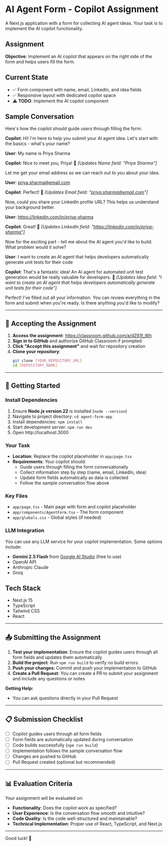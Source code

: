# AI Agent Form - Copilot Assignment

A Next.js application with a form for collecting AI agent ideas. Your task is to implement the AI copilot functionality.

## Assignment

**Objective**: Implement an AI copilot that appears on the right side of the form and helps users fill the form.

## Current State

- ✅ Form component with name, email, LinkedIn, and idea fields
- ✅ Responsive layout with dedicated copilot space
- ⚠️ **TODO**: Implement the AI copilot component

## Sample Conversation

Here's how the copilot should guide users through filling the form:

**Copilot**: Hi! I'm here to help you submit your AI agent idea. Let's start with the basics - what's your name?

**User**: My name is Priya Sharma

**Copilot**: Nice to meet you, Priya! 🎯 _[Updates Name field: "Priya Sharma"]_

Let me get your email address so we can reach out to you about your idea.

**User**: priya.sharma@email.com

**Copilot**: Perfect! 🎯 _[Updates Email field: "priya.sharma@email.com"]_

Now, could you share your LinkedIn profile URL? This helps us understand your background better.

**User**: https://linkedin.com/in/priya-sharma

**Copilot**: Great! 🎯 _[Updates LinkedIn field: "https://linkedin.com/in/priya-sharma"]_

Now for the exciting part - tell me about the AI agent you'd like to build. What problem would it solve?

**User**: I want to create an AI agent that helps developers automatically generate unit tests for their code

**Copilot**: That's a fantastic idea! An AI agent for automated unit test generation would be really valuable for developers. 🎯 _[Updates Idea field: "I want to create an AI agent that helps developers automatically generate unit tests for their code"]_

Perfect! I've filled out all your information. You can review everything in the form and submit when you're ready. Is there anything you'd like to modify?

---

## 📝 Accepting the Assignment

1. **Access the assignment**: https://classroom.github.com/a/dZ61f_Wh
2. **Sign in to GitHub** and authorize GitHub Classroom if prompted
3. **Click "Accept this assignment"** and wait for repository creation
4. **Clone your repository**:
   ```bash
   git clone [YOUR_REPOSITORY_URL]
   cd [REPOSITORY_NAME]
   ```

---

## 🚀 Getting Started

### Install Dependencies

1. Ensure **Node.js version 22** is installed (`node --version`)
2. Navigate to project directory: `cd agent-form-app`
3. Install dependencies: `npm install`
4. Start development server: `npm run dev`
5. Open http://localhost:3000

### Your Task

- **Location**: Replace the copilot placeholder in `app/page.tsx`
- **Requirements**: Your copilot should:
  - Guide users through filling the form conversationally
  - Collect information step by step (name, email, LinkedIn, idea)
  - Update form fields automatically as data is collected
  - Follow the sample conversation flow above

### Key Files

- `app/page.tsx` - Main page with form and copilot placeholder
- `app/components/AgentForm.tsx` - The form component
- `app/globals.css` - Global styles (if needed)

### LLM Integration

You can use any LLM service for your copilot implementation. Some options include:

- **Gemini 2.5 Flash** from [Google AI Studio](https://aistudio.google.com/) (free to use)
- OpenAI API
- Anthropic Claude
- Groq

## Tech Stack

- Next.js 15
- TypeScript
- Tailwind CSS
- React

---

## 📤 Submitting the Assignment

1. **Test your implementation**: Ensure the copilot guides users through all form fields and updates them automatically
2. **Build the project**: Run `npm run build` to verify no build errors
3. **Push your changes**: Commit and push your implementation to GitHub
4. **Create a Pull Request**: You can create a PR to submit your assignment and include any questions or notes

**Getting Help:**

- You can ask questions directly in your Pull Request

---

## 📋 Submission Checklist

- [ ] Copilot guides users through all form fields
- [ ] Form fields are automatically updated during conversation
- [ ] Code builds successfully (`npm run build`)
- [ ] Implementation follows the sample conversation flow
- [ ] Changes are pushed to GitHub
- [ ] Pull Request created (optional but recommended)

---

## 📊 Evaluation Criteria

Your assignment will be evaluated on:

- **Functionality**: Does the copilot work as specified?
- **User Experience**: Is the conversation flow smooth and intuitive?
- **Code Quality**: Is the code well-structured and maintainable?
- **Technical Implementation**: Proper use of React, TypeScript, and Next.js

---

Good luck! 🚀
